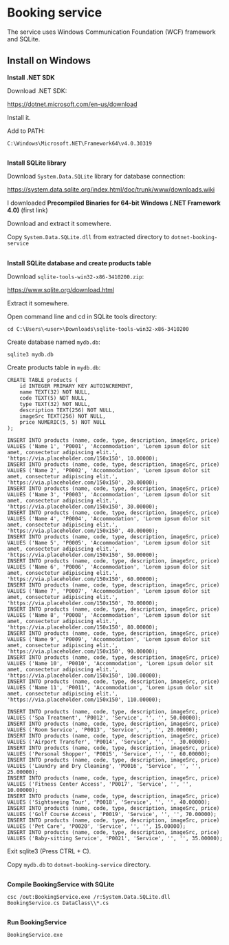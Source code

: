 # Booking service

The service uses Windows Communication Foundation (WCF) framework and SQLite.

## Install on Windows

**Install .NET SDK**

Download .NET SDK:

https://dotnet.microsoft.com/en-us/download

Install it.

Add to PATH:

`C:\Windows\Microsoft.NET\Framework64\v4.0.30319`

##

**Install SQLite library**

Download `System.Data.SQLite` library for database connection:

https://system.data.sqlite.org/index.html/doc/trunk/www/downloads.wiki

I downloaded **Precompiled Binaries for 64-bit Windows (.NET Framework 4.0)** (first link)

Download and extract it somewhere.

Copy `System.Data.SQLite.dll` from extracted directory to `dotnet-booking-service`

##

**Install SQLite database and create products table**

Download `sqlite-tools-win32-x86-3410200.zip`:

https://www.sqlite.org/download.html

Extract it somewhere.

Open command line and cd in SQLite tools directory:

`cd C:\Users\<user>\Downloads\sqlite-tools-win32-x86-3410200`

Create database named `mydb.db`:

`sqlite3 mydb.db`

Create products table in `mydb.db`:

```
CREATE TABLE products (
    id INTEGER PRIMARY KEY AUTOINCREMENT,
    name TEXT(32) NOT NULL,
    code TEXT(5) NOT NULL,
    type TEXT(32) NOT NULL,
    description TEXT(256) NOT NULL,
    imageSrc TEXT(256) NOT NULL,
    price NUMERIC(5, 5) NOT NULL
);

INSERT INTO products (name, code, type, description, imageSrc, price) VALUES ('Name 1', 'P0001', 'Accommodation', 'Lorem ipsum dolor sit amet, consectetur adipiscing elit.', 'https://via.placeholder.com/150x150', 10.00000);
INSERT INTO products (name, code, type, description, imageSrc, price) VALUES ('Name 2', 'P0002', 'Accommodation', 'Lorem ipsum dolor sit amet, consectetur adipiscing elit.', 'https://via.placeholder.com/150x150', 20.00000);
INSERT INTO products (name, code, type, description, imageSrc, price) VALUES ('Name 3', 'P0003', 'Accommodation', 'Lorem ipsum dolor sit amet, consectetur adipiscing elit.', 'https://via.placeholder.com/150x150', 30.00000);
INSERT INTO products (name, code, type, description, imageSrc, price) VALUES ('Name 4', 'P0004', 'Accommodation', 'Lorem ipsum dolor sit amet, consectetur adipiscing elit.', 'https://via.placeholder.com/150x150', 40.00000);
INSERT INTO products (name, code, type, description, imageSrc, price) VALUES ('Name 5', 'P0005', 'Accommodation', 'Lorem ipsum dolor sit amet, consectetur adipiscing elit.', 'https://via.placeholder.com/150x150', 50.00000);
INSERT INTO products (name, code, type, description, imageSrc, price) VALUES ('Name 6', 'P0006', 'Accommodation', 'Lorem ipsum dolor sit amet, consectetur adipiscing elit.', 'https://via.placeholder.com/150x150', 60.00000);
INSERT INTO products (name, code, type, description, imageSrc, price) VALUES ('Name 7', 'P0007', 'Accommodation', 'Lorem ipsum dolor sit amet, consectetur adipiscing elit.', 'https://via.placeholder.com/150x150', 70.00000);
INSERT INTO products (name, code, type, description, imageSrc, price) VALUES ('Name 8', 'P0008', 'Accommodation', 'Lorem ipsum dolor sit amet, consectetur adipiscing elit.', 'https://via.placeholder.com/150x150', 80.00000);
INSERT INTO products (name, code, type, description, imageSrc, price) VALUES ('Name 9', 'P0009', 'Accommodation', 'Lorem ipsum dolor sit amet, consectetur adipiscing elit.', 'https://via.placeholder.com/150x150', 90.00000);
INSERT INTO products (name, code, type, description, imageSrc, price) VALUES ('Name 10', 'P0010', 'Accommodation', 'Lorem ipsum dolor sit amet, consectetur adipiscing elit.', 'https://via.placeholder.com/150x150', 100.00000);
INSERT INTO products (name, code, type, description, imageSrc, price) VALUES ('Name 11', 'P0011', 'Accommodation', 'Lorem ipsum dolor sit amet, consectetur adipiscing elit.', 'https://via.placeholder.com/150x150', 110.00000);

INSERT INTO products (name, code, type, description, imageSrc, price) VALUES ('Spa Treatment', 'P0012', 'Service', '', '', 50.00000);
INSERT INTO products (name, code, type, description, imageSrc, price) VALUES ('Room Service', 'P0013', 'Service', '', '', 20.00000);
INSERT INTO products (name, code, type, description, imageSrc, price) VALUES ('Airport Transfer', 'P0014', 'Service', '', '', 30.00000);
INSERT INTO products (name, code, type, description, imageSrc, price) VALUES ('Personal Shopper', 'P0015', 'Service', '', '', 60.00000);
INSERT INTO products (name, code, type, description, imageSrc, price) VALUES ('Laundry and Dry Cleaning', 'P0016', 'Service', '', '', 25.00000);
INSERT INTO products (name, code, type, description, imageSrc, price) VALUES ('Fitness Center Access', 'P0017', 'Service', '', '', 10.00000);
INSERT INTO products (name, code, type, description, imageSrc, price) VALUES ('Sightseeing Tour', 'P0018', 'Service', '', '', 40.00000);
INSERT INTO products (name, code, type, description, imageSrc, price) VALUES ('Golf Course Access', 'P0019', 'Service', '', '', 70.00000);
INSERT INTO products (name, code, type, description, imageSrc, price) VALUES ('Pet Care', 'P0020', 'Service', '', '', 15.00000);
INSERT INTO products (name, code, type, description, imageSrc, price) VALUES ('Baby-sitting Service', 'P0021', 'Service', '', '', 35.00000);
```

Exit sqlite3 (Press CTRL + C).

Copy `mydb.db` to `dotnet-booking-service` directory.

##

**Compile BookingService with SQLite**

`csc /out:BookingService.exe /r:System.Data.SQLite.dll BookingService.cs DataClass\\*.cs`

##

**Run BookingService**

`BookingService.exe`
